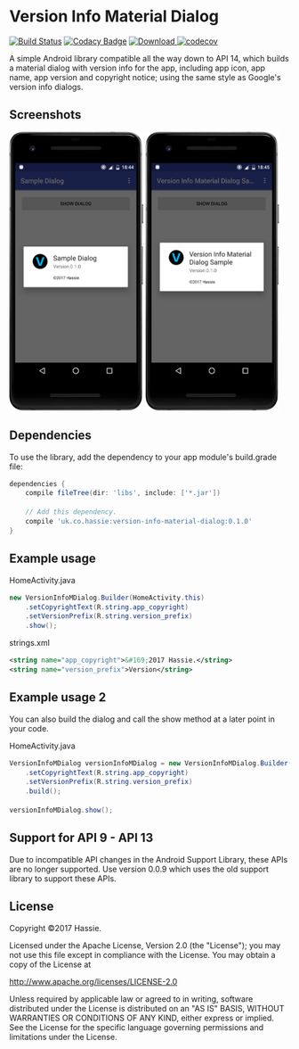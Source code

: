 Version Info Material Dialog
============================

[![Build Status](https://travis-ci.org/hassie-dash/version-info-material-dialog.svg?branch=master)](https://travis-ci.org/hassie-dash/version-info-material-dialog) [![Codacy Badge](https://api.codacy.com/project/badge/Grade/ee4f42264d0146f895374dffbeda0cdc)](https://www.codacy.com/app/hassie-dash/version-info-material-dialog?utm_source=github.com&utm_medium=referral&utm_content=hassie-dash/version-info-material-dialog&utm_campaign=badger) [![Download](https://api.bintray.com/packages/hassie/maven/version-info-material-dialog/images/download.svg) ](https://bintray.com/hassie/maven/version-info-material-dialog/_latestVersion) [![codecov](https://codecov.io/gh/hassie-dash/version-info-material-dialog/branch/master/graph/badge.svg)](https://codecov.io/gh/hassie-dash/version-info-material-dialog)

A simple Android library compatible all the way down to API 14, which builds a material dialog with version info for the app, including app icon, app name, app version and copyright notice; using the same style as Google's version info dialogs.

Screenshots
-----------
<img src="/screenshots/screenshot-01.png" height="500"> <img src="/screenshots/screenshot-02.png" height="500">

Dependencies
------------
To use the library, add the dependency to your app module's build.grade file:
```gradle
dependencies {
    compile fileTree(dir: 'libs', include: ['*.jar'])
    
    // Add this dependency.
    compile 'uk.co.hassie:version-info-material-dialog:0.1.0'
}
```

Example usage
-------------
HomeActivity.java
```java
new VersionInfoMDialog.Builder(HomeActivity.this)
    .setCopyrightText(R.string.app_copyright)
    .setVersionPrefix(R.string.version_prefix)
    .show();
```

strings.xml
```xml
<string name="app_copyright">&#169;2017 Hassie.</string>
<string name="version_prefix">Version</string>
```

Example usage 2
---------------
You can also build the dialog and call the show method at a later point in your code.

HomeActivity.java
```java
VersionInfoMDialog versionInfoMDialog = new VersionInfoMDialog.Builder(HomeActivity.this)
    .setCopyrightText(R.string.app_copyright)
    .setVersionPrefix(R.string.version_prefix)
    .build();
    
versionInfoMDialog.show();
```

Support for API 9 - API 13
--------------------------
Due to incompatible API changes in the Android Support Library, these APIs are no longer supported. Use version 0.0.9 which uses the old support library to support these APIs.

License
-------
Copyright ©2017 Hassie.

Licensed under the Apache License, Version 2.0 (the "License");
you may not use this file except in compliance with the License.
You may obtain a copy of the License at

   http://www.apache.org/licenses/LICENSE-2.0

Unless required by applicable law or agreed to in writing, software
distributed under the License is distributed on an "AS IS" BASIS,
WITHOUT WARRANTIES OR CONDITIONS OF ANY KIND, either express or implied.
See the License for the specific language governing permissions and
limitations under the License.
